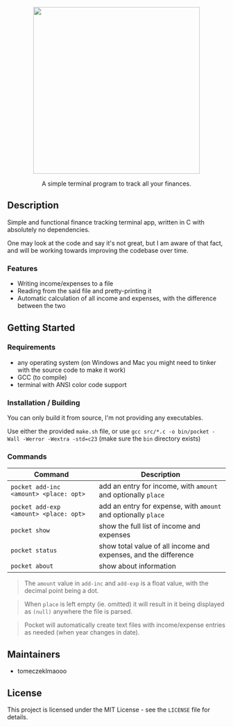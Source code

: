 <p align="center">
	<img src="https://github.com/user-attachments/assets/ee2ecaa6-a6cb-45e9-925f-fb806cb5def4" width="384px">
</p>

<p align="center">A simple terminal program to track all your finances.</p>

<h2>Description</h2>
Simple and functional finance tracking terminal app, written in C with absolutely no dependencies.

One may look at the code and say it's not great, but I am aware of that fact, and will be working towards improving the codebase over time.

<h3>Features</h3>

- Writing income/expenses to a file
- Reading from the said file and pretty-printing it
- Automatic calculation of all income and expenses, with the difference between the two

<h2>Getting Started</h2>
<h3>Requirements</h3>

- any operating system (on Windows and Mac you might need to tinker with the source code to make it work)
- GCC (to compile)
- terminal with ANSI color code support

<h3>Installation / Building</h3>
You can only build it from source, I'm not providing any executables.

Use either the provided `make.sh` file, or use `gcc src/*.c -o bin/pocket -Wall -Werror -Wextra -std=c23` (make sure the `bin` directory exists)

<h3>Commands</h3>

| Command                                | Description                                                     |
|----------------------------------------|-----------------------------------------------------------------|
| `pocket add-inc <amount> <place: opt>` | add an entry for income, with `amount` and optionally `place`   |
| `pocket add-exp <amount> <place: opt>` | add an entry for expense, with `amount` and optionally `place`  |
| `pocket show`                          | show the full list of income and expenses                       |
| `pocket status`                        | show total value of all income and expenses, and the difference |
| `pocket about`                         | show about information                                          |

> The `amount` value in `add-inc` and `add-exp` is a float value, with the decimal point being a dot.

> When `place` is left empty (ie. omitted) it will result in it being displayed as `(null)` anywhere the file is parsed.

> Pocket will automatically create text files with income/expense entries as needed (when year changes in date).

<h2>Maintainers</h2>
<ul>
	<li>tomeczeklmaooo</li>
</ul>

<h2>License</h2>
This project is licensed under the MIT License - see the <code>LICENSE</code> file for details.